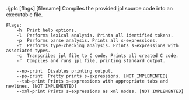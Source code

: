 ./jplc [flags] [filename]
Compiles the provided jpl source code into an executable file.

    Flags:
        -h  Print help options.
        -l  Performs lexical analysis. Prints all identified tokens.
        -p  Performs parse analysis. Prints all s-expressions.
        -t  Performs type-checking analysis. Prints s-expressions with associated types.
        -c  Transcribes jpl file to C code. Prints all created C code.
        -r  Compiles and runs jpl file, printing standard output.

        --no-print  Disables printing output.
        --pp-print  Pretty prints s-expressions. [NOT IMPLEMENTED]
        --tab-print Prints s-expressions with appropriate tabs and newlines. [NOT IMPLEMENTED]
        --xml-print Prints s-expressions as xml nodes. [NOT IMPLEMENTED]

